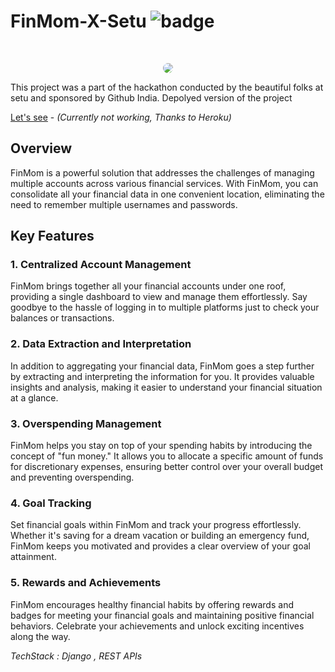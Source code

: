 # FinMom-X-Setu  <img src="https://badges.aleen42.com/src/python.svg" alt="badge"/>
<br>
<p align="center">
  <img src="https://github.com/Theskyspace/FinMom-X-Setu/assets/43512801/8e9c9c33-4f6e-4fbf-9cde-b15ac6134475" style="border-radius:50%" />
</p>

This project was a part of the hackathon conducted by the beautiful folks at setu and sponsored by Github India.
Depolyed version of the project

[Let's see](https://finmom.herokuapp.com/) - _(Currently not working, Thanks to Heroku)_

## Overview
FinMom is a powerful solution that addresses the challenges of managing multiple accounts across various financial services. With FinMom, you can consolidate all your financial data in one convenient location, eliminating the need to remember multiple usernames and passwords.

## Key Features
### 1. Centralized Account Management
FinMom brings together all your financial accounts under one roof, providing a single dashboard to view and manage them effortlessly. Say goodbye to the hassle of logging in to multiple platforms just to check your balances or transactions.

### 2. Data Extraction and Interpretation
In addition to aggregating your financial data, FinMom goes a step further by extracting and interpreting the information for you. It provides valuable insights and analysis, making it easier to understand your financial situation at a glance.

### 3. Overspending Management
FinMom helps you stay on top of your spending habits by introducing the concept of "fun money." It allows you to allocate a specific amount of funds for discretionary expenses, ensuring better control over your overall budget and preventing overspending.

### 4. Goal Tracking
Set financial goals within FinMom and track your progress effortlessly. Whether it's saving for a dream vacation or building an emergency fund, FinMom keeps you motivated and provides a clear overview of your goal attainment.

### 5. Rewards and Achievements
FinMom encourages healthy financial habits by offering rewards and badges for meeting your financial goals and maintaining positive financial behaviors. Celebrate your achievements and unlock exciting incentives along the way.

_TechStack : Django , REST APIs_
